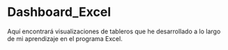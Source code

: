# Dashboard_Excel
Aquí encontrará visualizaciones de tableros que he desarrollado a lo largo de mi aprendizaje en el programa Excel. 
